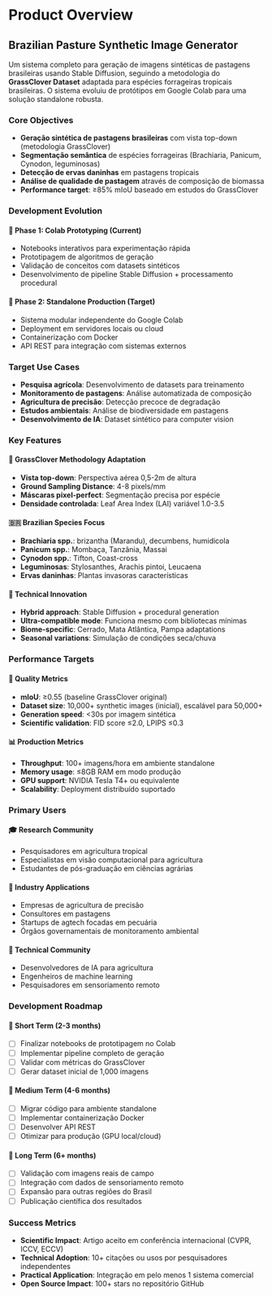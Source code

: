 # Product Overview

## Brazilian Pasture Synthetic Image Generator

Um sistema completo para geração de imagens sintéticas de pastagens brasileiras usando Stable Diffusion, seguindo a metodologia do **GrassClover Dataset** adaptada para espécies forrageiras tropicais brasileiras. O sistema evoluiu de protótipos em Google Colab para uma solução standalone robusta.

### Core Objectives

- **Geração sintética de pastagens brasileiras** com vista top-down (metodologia GrassClover)
- **Segmentação semântica** de espécies forrageiras (Brachiaria, Panicum, Cynodon, leguminosas)
- **Detecção de ervas daninhas** em pastagens tropicais
- **Análise de qualidade de pastagem** através de composição de biomassa
- **Performance target**: ≥85% mIoU baseado em estudos do GrassClover

### Development Evolution

#### 🧪 **Phase 1: Colab Prototyping** (Current)
- Notebooks interativos para experimentação rápida
- Prototipagem de algoritmos de geração
- Validação de conceitos com datasets sintéticos
- Desenvolvimento de pipeline Stable Diffusion + processamento procedural

#### 🚀 **Phase 2: Standalone Production** (Target)
- Sistema modular independente do Google Colab
- Deployment em servidores locais ou cloud
- Containerização com Docker
- API REST para integração com sistemas externos

### Target Use Cases

- **Pesquisa agrícola**: Desenvolvimento de datasets para treinamento
- **Monitoramento de pastagens**: Análise automatizada de composição
- **Agricultura de precisão**: Detecção precoce de degradação
- **Estudos ambientais**: Análise de biodiversidade em pastagens
- **Desenvolvimento de IA**: Dataset sintético para computer vision

### Key Features

#### 🌾 **GrassClover Methodology Adaptation**
- **Vista top-down**: Perspectiva aérea 0,5-2m de altura
- **Ground Sampling Distance**: 4-8 pixels/mm
- **Máscaras pixel-perfect**: Segmentação precisa por espécie
- **Densidade controlada**: Leaf Area Index (LAI) variável 1.0-3.5

#### 🇧🇷 **Brazilian Species Focus**
- **Brachiaria spp.**: brizantha (Marandu), decumbens, humidicola
- **Panicum spp.**: Mombaça, Tanzânia, Massai
- **Cynodon spp.**: Tifton, Coast-cross
- **Leguminosas**: Stylosanthes, Arachis pintoi, Leucaena
- **Ervas daninhas**: Plantas invasoras características

#### 🔧 **Technical Innovation**
- **Hybrid approach**: Stable Diffusion + procedural generation
- **Ultra-compatible mode**: Funciona mesmo com bibliotecas mínimas
- **Biome-specific**: Cerrado, Mata Atlântica, Pampa adaptations
- **Seasonal variations**: Simulação de condições seca/chuva

### Performance Targets

#### 🎯 **Quality Metrics**
- **mIoU**: ≥0.55 (baseline GrassClover original)
- **Dataset size**: 10,000+ synthetic images (inicial), escalável para 50,000+
- **Generation speed**: <30s por imagem sintética
- **Scientific validation**: FID score ≤2.0, LPIPS ≤0.3

#### 📊 **Production Metrics**
- **Throughput**: 100+ imagens/hora em ambiente standalone
- **Memory usage**: ≤8GB RAM em modo produção
- **GPU support**: NVIDIA Tesla T4+ ou equivalente
- **Scalability**: Deployment distribuído suportado

### Primary Users

#### 🎓 **Research Community**
- Pesquisadores em agricultura tropical
- Especialistas em visão computacional para agricultura
- Estudantes de pós-graduação em ciências agrárias

#### 🏢 **Industry Applications**
- Empresas de agricultura de precisão
- Consultores em pastagens
- Startups de agtech focadas em pecuária
- Órgãos governamentais de monitoramento ambiental

#### 🔬 **Technical Community**
- Desenvolvedores de IA para agricultura
- Engenheiros de machine learning
- Pesquisadores em sensoriamento remoto

### Development Roadmap

#### 📅 **Short Term (2-3 months)**
- [ ] Finalizar notebooks de prototipagem no Colab
- [ ] Implementar pipeline completo de geração
- [ ] Validar com métricas do GrassClover
- [ ] Gerar dataset inicial de 1,000 imagens

#### 📅 **Medium Term (4-6 months)**
- [ ] Migrar código para ambiente standalone
- [ ] Implementar containerização Docker
- [ ] Desenvolver API REST
- [ ] Otimizar para produção (GPU local/cloud)

#### 📅 **Long Term (6+ months)**
- [ ] Validação com imagens reais de campo
- [ ] Integração com dados de sensoriamento remoto
- [ ] Expansão para outras regiões do Brasil
- [ ] Publicação científica dos resultados

### Success Metrics

- **Scientific Impact**: Artigo aceito em conferência internacional (CVPR, ICCV, ECCV)
- **Technical Adoption**: 10+ citações ou usos por pesquisadores independentes
- **Practical Application**: Integração em pelo menos 1 sistema comercial
- **Open Source Impact**: 100+ stars no repositório GitHub
